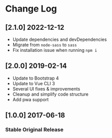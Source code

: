 # Change Log

## [2.1.0] 2022-12-12

- Update dependencies and devDependencies
- Migrate from `node-sass` to `sass`
- Fix installation issue when running `npm i`

## [2.0.0] 2019-02-14

- Update to Bootstrap 4
- Update to Vue CLI 3
- Several UI fixes & improvements
- Cleanup and simplify code structure
- Add pwa support

## [1.0.0] 2017-06-18

### Stable Original Release

